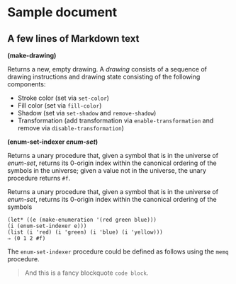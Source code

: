 # Sample document
## A few lines of Markdown text

**(make-drawing)**

Returns a new, empty drawing. A _drawing_ consists of a sequence of drawing instructions and
drawing state consisting of the following components:

   - Stroke color (set via `set-color`)
   - Fill color (set via `fill-color`)
   - Shadow (set via `set-shadow` and `remove-shadow`)
   - Transformation (add transformation via `enable-transformation` and remove via `disable-transformation`)

**(enum-set-indexer _enum-set_)**

Returns a unary procedure that, given a symbol that is in the universe of _enum-set_,
returns its 0-origin index within the canonical ordering of the symbols in the universe;
given a value not in the universe, the unary procedure returns `#f`.

Returns a unary procedure that, given a symbol that is in the universe of _enum-set_,
returns its 0-origin index within the canonical ordering of the symbols

```
(let* ((e (make-enumeration '(red green blue)))
(i (enum-set-indexer e)))
(list (i 'red) (i 'green) (i 'blue) (i 'yellow)))
⇒ (0 1 2 #f)
```

The `enum-set-indexer` procedure could be defined as follows using the `memq` procedure.

> And this is a fancy
> blockquote `code block`.
